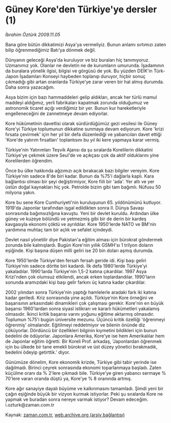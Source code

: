 # Güney Kore'den Türkiye'ye dersler (1)

*İbrahim Öztürk 2009.11.05*

<tr><td class="metin" colspan="2" style="padding-top: 20px; padding-left: 5px; ">Bana göre bütün dikkatimizi Asya'ya vermeliyiz. Bunun anlamı sırtımızı zaten bilip öğrenmediğimiz Batı'ya dönmek değil.</td></tr><tr><td class="metin" colspan="2" style="padding-top: 20px; padding-left: 5px; "><p> Dünyanın geleceği Asya'da kuruluyor ve biz buraları hiç tanımıyoruz. Uzmanımız yok. Olanlar ne devletin ne de kurumların umurunda. İşadamının da buralara yönelik ilgisi, bilgisi ve görgüsü de yok. Bu yüzden DEİK'in Türk-Japon İşadamları Konseyi haybeden toplanıp duruyor, hiçbir sonuç çıkmadığı gibi artan oranlarda Türkiye'ye zarar veren bir hal almış durumda. Daha sonra yazacağım.
<p> Asya bizim için bazı hammaddeleri gelip aldıkları, ancak her türlü mamul maddeyi aldığımız, yerli fabrikaları kapatmak zorunda olduğumuz ve astronomik ticaret açığı verdiğimiz bir yer. Bunun kur hareketleriyle engelleneceğini de zannetmeye devam ediyorlar.
<p> Kore hükümetinin davetlisi olarak sürdürdüğümüz gezi vesilesi ile Güney Kore'yi Türkiye toplumunun dikkatine sunmaya devam ediyorum. Kore 'krizi fırsata çevirmek' için her yıl bir defa düzenlediği ve yabancıları davet ettiği 'Kore'de yatırım fırsatları' toplantısını bu yıl iki kere yapmaya karar vermiş.
<p> Türkiye'nin Yatırımları Teşvik Ajansı da şu sıralarda Korelilerin dikkatini Türkiye'ye çekmek üzere Seul'de ve açıkçası çok da aktif olduklarını yine Korelilerden öğrendim.
<p> Önce bu ülke hakkında ağzımızı açık bırakacak bazı bilgiler vereyim. Kore Türkiye'nin sadece 8'de biri kadar. Bunun da %75'i dağlarla kaplı. Kara bağlantısı olması bir şeyi değiştirmiyor, Kore fiili bir 'ada'. Yer altı ve yer üstün doğal kaynakları hiç yok. Petrolde bizim gibi tam bağımlı. Nüfusu 50 milyona yakın.
<p> Kore bu sene Kore Cumhuriyeti'nin kuruluşunun 65. yıldönümünü kutluyor. 1919'da Japonlar tarafından işgal edildikten sonra II. Dünya Savaşı sonrasında bağımsızlığına kavuştu. Yeni bir devlet kuruldu. Ardından ülke güney ve kuzeye bölündü ve yetmezmiş gibi bir de derin bir kardeş kavgasıyla ekonomi çöktü ve ayrıldılar. Kore 1950'lerde NATO ve BM'nin yardımına muhtaç tam bir açlık ve sefalet içindeydi.
<p> Devlet nasıl yönetilir diye Pakistan'a eğitim alması için bürokrat göndermek zorunda bile kalmışlardı. Bugün Kore'nin yıllık GSMH'sı 1 trilyon doların eşiğinde. Kişi başına düşen milli geliri ise 20 bin doları aşmış durumda.
<p> Kore 1950'lerde Türkiye'den fersah fersah geride idi. Kişi başı geliri Türkiye'nin sadece dörtte biri kadardı. İlk defa 1980'lerde Türkiye'yi yakaladılar. 1990'larda Türkiye'nin 1,5-2 katına çıkardılar. 1997 Asya Krizi'nden çok olumsuz etkilendi, ancak erken toplardandılar. 1990'ların sonunda aramızdaki kişi başı gelir farkını üç katına kadar çıkardılar.
<p> 2002 yılından sonra Türkiye'nin yaptığı hamlelerle aradaki fark iki katına kadar geriledi. Kriz sonrasında yine açıldı. Türkiye'nin Kore örneğini ve başarısının arkasındaki dinamikleri çok çalışması gerekir. Kore'nin en büyük başarısı 1960'lardan sonra siyasî istikrarı ve kararlı hükümetleri yakalamış olmasıdır. İkinci kritik başarısı varını yoğunu eğitime aktarmış olmasıdır. Toplumun %75'i bugün üniversite mezunu. Üçüncü kritik özelliği 'öğrenmeyi öğrenmiş' olmalarıdır. Eğitilmeyi reddetmiyor ve bilenin önünde diz çöküyorlar. Dördüncü bir özellikleri bilginin kıymetini bildikleri için bunun bedelini de ödüyorlar. Japonlara Amerika, Kore'ye ise hem Amerikalılar hem de Japonlar eğitim öğretti. Bir Koreli Prof. arkadaş, 'Japonlardan öğrenmek için bu ülkede bir tane emekli bürokrat ve üst düzey yönetici bırakmadık, bedelini ödeyip getirttik.' diyor.
<p> Günümüze dönelim, Kore ekonomik krizde, Türkiye gibi tabir yerinde ise dağılmadı. Birinci çeyrek sonrasında ekonomi toparlanmaya başladı. Zaten küçülme oranı da % 2'lere çıkmadı bile. Türkiye'ye giren yabancı sermaye % 70'lere varan oranda düştü ya, Kore'ye % 8 oranında artmış.
<p> Kore ağır sanayiye dayalı büyüme ve kalkınmasını tamamladı. Şimdi yeni bir çağın eşiğinde büyük bir vizyon kurmak istiyorlar. Peki şu sıralarda Kore ne yapmak ve buradan sonra nereye varmak istiyor? Devam edeceğim. i.ozturk@zaman.com.tr<br/></p></p></p></p></p></p></p></p></p></p></p></td></tr>

Kaynak: [zaman.com.tr](http://zaman.com.tr/yazar.do?yazino=911807), [web.archive.org (arşiv bağlantısı)](http://web.archive.org/web/20091109211431/http://www.zaman.com.tr:80/yazar.do?yazino=911807)
